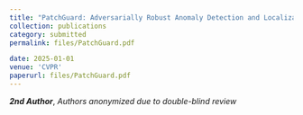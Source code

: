 ```yaml
---
title: "PatchGuard: Adversarially Robust Anomaly Detection and Localization"
collection: publications
category: submitted
permalink: files/PatchGuard.pdf

date: 2025-01-01
venue: 'CVPR'
paperurl: files/PatchGuard.pdf
---
```


***2nd Author***, *Authors anonymized due to double-blind review*